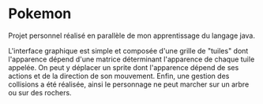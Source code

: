 # Pokemon

Projet personnel réalisé en parallèle de mon apprentissage du langage java.  

L'interface graphique est simple et composée d'une grille de "tuiles" dont l'apparence dépend d'une matrice déterminant l'apparence de chaque tuile appelée. On peut y déplacer un sprite dont l'apparence dépend de ses actions et de la direction de son mouvement. Enfin, une gestion des collisions a été réalisée, ainsi le personnage ne peut marcher sur un arbre ou sur des rochers.  
